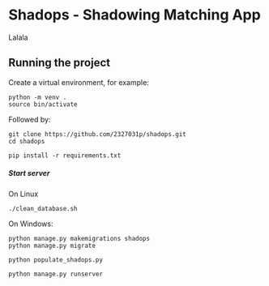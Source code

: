 # Shadops - Shadowing Matching App

Lalala

## Running the project
Create a virtual environment, for example:
```
python -m venv . 
source bin/activate
```

Followed by:
```
git clone https://github.com/2327031p/shadops.git
cd shadops

pip install -r requirements.txt
```

##### Start server
On Linux
```
./clean_database.sh
```

On Windows:
```
python manage.py makemigrations shadops
python manage.py migrate

python populate_shadops.py

python manage.py runserver
```

